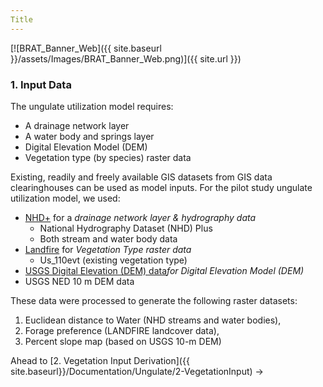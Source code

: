 ```yaml
---
Title
---
```


[![BRAT_Banner_Web]({{ site.baseurl }}/assets/Images/BRAT_Banner_Web.png)]({{ site.url }})

### 1. Input Data

 The ungulate utilization model requires:

- A drainage network layer 
- A water body and springs layer
- Digital Elevation Model (DEM)
- Vegetation type (by species) raster data

Existing, readily and freely available GIS datasets from GIS data clearinghouses can be used as model inputs. For the pilot study ungulate utilization model, we used:

* [NHD+](http://www.horizon-systems.com/nhdplus/) for a *drainage network layer & hydrography data*
  * National Hydrography Dataset (NHD) Plus
  * Both stream and water body data
* [Landfire](http://www.landfire.gov/) for *Vegetation Type raster data*
  * Us_110evt (existing vegetation type) 
* [USGS Digital Elevation (DEM) data](http://ned.usgs.gov/)*for Digital Elevation Model (DEM)*
* USGS NED  10 m DEM data

These data were processed to generate the following raster datasets:

1. Euclidean distance to Water (NHD streams and water bodies), 
2. Forage preference (LANDFIRE landcover data), 
3. Percent slope map (based on USGS 10-m DEM)

Ahead to [2. Vegetation Input Derivation]({{ site.baseurl}}/Documentation/Ungulate/2-VegetationInput) →